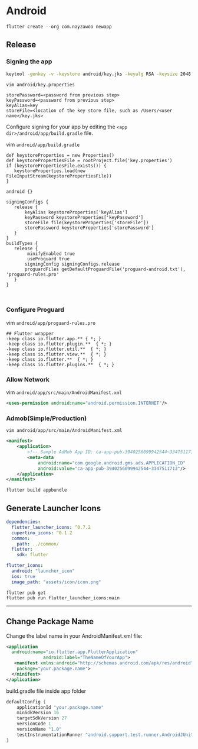 # Android

```
flutter create --org com.nayzawoo newapp
```

## Release
### Signing the app

```bash
keytool -genkey -v -keystore android/key.jks -keyalg RSA -keysize 2048 -validity 10000 -alias key
```

```
vim android/key.properties
```

```properties
storePassword=<password from previous step>
keyPassword=<password from previous step>
keyAlias=key
storeFile=<location of the key store file, such as /Users/<user name>/key.jks>
```

Configure signing for your app by editing the `<app dir>/android/app/build.gradle` file.


vim `android/app/build.gradle`
  

```
def keystoreProperties = new Properties()
def keystorePropertiesFile = rootProject.file('key.properties')
if (keystorePropertiesFile.exists()) {
   keystoreProperties.load(new FileInputStream(keystorePropertiesFile))
}

android {}
   
signingConfigs {
   release {
       keyAlias keystoreProperties['keyAlias']
       keyPassword keystoreProperties['keyPassword']
       storeFile file(keystoreProperties['storeFile'])
       storePassword keystoreProperties['storePassword']
   }
}
buildTypes {
   release {
        minifyEnabled true
        useProguard true
       signingConfig signingConfigs.release
       proguardFiles getDefaultProguardFile('proguard-android.txt'), 'proguard-rules.pro'
   }
}
   
   
```

### Configure Proguard


vim `android/app/proguard-rules.pro`


```
## Flutter wrapper
-keep class io.flutter.app.** { *; }
-keep class io.flutter.plugin.**  { *; }
-keep class io.flutter.util.**  { *; }
-keep class io.flutter.view.**  { *; }
-keep class io.flutter.**  { *; }
-keep class io.flutter.plugins.**  { *; }
```

### Allow Network


vim `android/app/src/main/AndroidManifest.xml`


```xml
<uses-permission android:name="android.permission.INTERNET"/>
```


### Admob(Simple/Production)

```
vim android/app/src/main/AndroidManifest.xml
```

```xml
<manifest>
    <application>
        <!-- Sample AdMob App ID: ca-app-pub-3940256099942544~3347511713 -->
        <meta-data
            android:name="com.google.android.gms.ads.APPLICATION_ID"
            android:value="ca-app-pub-3940256099942544~3347511713"/>
    </application>
</manifest>
```

```
flutter build appbundle
```

## Generate Launcher Icons

```yaml
dependencies:
  flutter_launcher_icons: ^0.7.2
  cupertino_icons: ^0.1.2
  common: 
    path: ../common/
  flutter:
    sdk: flutter

flutter_icons:
  android: "launcher_icon" 
  ios: true
  image_path: "assets/icon/icon.png"
```

```
flutter pub get
flutter pub run flutter_launcher_icons:main 
```

-----------------


## Change Package Name

Change the label name in your AndroidManifest.xml file:

```xml
<application
  android:name="io.flutter.app.FlutterApplication"
              android:label="TheNameOfYourApp">
   <manifest xmlns:android="http://schemas.android.com/apk/res/android"
    package="your.package.name">
  </minifest>
</aplication>

```

build.gradle file inside app folder

```gradle
defaultConfig {
    applicationId "your.package.name"
    minSdkVersion 16
    targetSdkVersion 27
    versionCode 1
    versionName "1.0"
    testInstrumentationRunner "android.support.test.runner.AndroidJUnitRunner"
}
```

